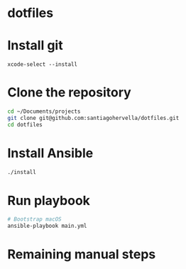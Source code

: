 # dotfiles

# Install git

`xcode-select --install`

# Clone the repository

```sh
cd ~/Documents/projects
git clone git@github.com:santiagohervella/dotfiles.git
cd dotfiles
```

# Install Ansible

```sh
./install
```

# Run playbook

```sh
# Bootstrap macOS
ansible-playbook main.yml
```

# Remaining manual steps
